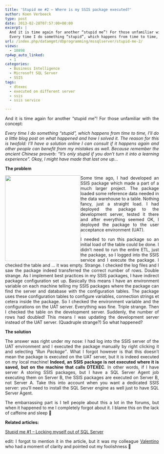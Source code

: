 ```yaml
---
title: 'Stupid me #2 – Where is my SSIS package executed?'
author: Koen Verbeeck
type: post
date: 2013-02-28T07:57:00+00:00
excerpt: |
  And it is time again for another “stupid me”! For those unfamiliar with the concept:
  Every time I do something “stupid”, which happens from time to time, I’ll do a little blog post on what happened and how I solved it. The reason for this is twofold: I&hellip;
url: /index.php/datamgmt/dbprogramming/mssqlserver/stupid-me-2/
views:
  - 10898
rp4wp_auto_linked:
  - 1
categories:
  - Business Intelligence
  - Microsoft SQL Server
  - SSIS
tags:
  - dtexec
  - executed on different server
  - ssis
  - ssis service

---
```

<p style="text-align: justify;">
  And it is time again for another “stupid me”! For those unfamiliar with the concept:
</p>

<p style="text-align: justify;">
  <em>Every time I do something “stupid”, which happens from time to time, I’ll do a little blog post on what happened and how I solved it. The reason for this is twofold: I’ll have a solution online I can consult if it happens again and other people can benefit from my mistakes as well. Because remember the ancient Chinese proverb</em>: <em>“It’s only stupid if you don’t turn it into a learning experience”</em><em>. Okay, I might have made that last one up…</em>
</p>

<p style="text-align: justify;">
  <strong>The problem</strong>
</p>

<p style="text-align: justify;">
  <a href="/media/users/koenverbeeck/StupidMe2/SSISservice.PNG?mtime=1362038450"><img style="float: left;" src="/wp-content/uploads/users/koenverbeeck/StupidMe2/SSISservice.PNG?mtime=1362038450" alt="" width="247" height="281" /></a>
</p>

<p style="text-align: justify;">
  Some time ago, I had developed an SSIS package which made a part of a much larger project. The package loaded some reference data needed in the data warehouse to a table. Nothing fancy, just a straight load. I had deployed the package to the development server, tested it there and after everything seemed OK, I deployed the package to the user acceptance environment (UAT).
</p>

<p style="text-align: justify;">
  <span style="text-align: justify;">I needed to run this package so an initial load of the table could be done. I didn’t need to run the entire ETL, just the package, so I logged into the SSIS service and I execute the package. I checked the table and … it was empty. Strange. I checked the log files and I saw the package indeed transferred the correct number of rows. Double strange. As I implement best practices in my SSIS packages, I have indirect package configuration set up. Basically this means I have an environment variable on each machine telling my SSIS packages where the package can find the server and database with the configuration tables. The package uses these configuration tables to configure variables, connection strings et cetera inside the package. So I checked the environment variable and the configurations on the UAT server. Everything was fine. Triple strange. Then I checked the table on the development server. Suddenly, the number of rows had doubled! This means I was updating the development server instead of the UAT server. (Quadruple strange?) So what happened?</span>
</p>

<p style="text-align: justify;">
  <strong>The solution</strong>
</p>

<p style="text-align: justify;">
  The answer was right under my nose: I had log into the SSIS server of the UAT environment and I executed the package manually by right clicking it and selecting <em>“Run Package”</em>. What I forgot however is that this doesn’t mean the package is executed on the UAT server, but it is indeed executed on my local machine! <strong>Indeed, an SSIS package is not executed where it is saved,</strong> <strong>but on the machine that calls DTEXEC</strong>. In other words, if I have server A storing SSIS packages, but I have a SQL Server Agent job executing them on Server B, the SSIS packages are executed on Server B, not Server A. Take this into account when you want a dedicated SSIS server: you’ll need to install the SQL Server engine as well just to have SQL Server Agent.
</p>

<p style="text-align: justify;">
  The embarrassing part is I tell people about this a lot in the forums, but when it happened to me I completely forgot about it. I blame this on the lack of caffeine and sleep 🙂
</p>

<p style="text-align: justify;">
  <strong>Related articles:</strong>
</p>

<p style="text-align: justify;">
  <a href="/index.php/DataMgmt/DBProgramming/MSSQLServer/stupid-me-1-locking-myself">Stupid me #1 – Locking myself out of SQL Server</a>
</p>

<p style="text-align: justify;">
  edit: I forgot to mention it in the article, but it was my colleague <a href="http://blog.hoegaerden.be/">Valentino</a> who had a moment of clarity and pointed out my foolishness 🙂
</p>
